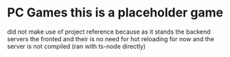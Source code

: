# PC Games this is a placeholder game

did not make use of project reference because as it stands the backend servers the fronted and their is no need for hot reloading for now and the server is not compiled (ran with ts-node directly) 